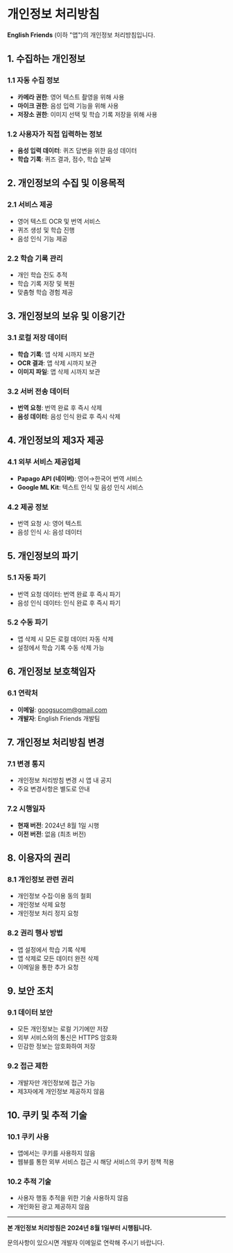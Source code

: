 # 개인정보 처리방침

**English Friends** (이하 "앱")의 개인정보 처리방침입니다.

## 1. 수집하는 개인정보

### 1.1 자동 수집 정보
- **카메라 권한**: 영어 텍스트 촬영을 위해 사용
- **마이크 권한**: 음성 입력 기능을 위해 사용
- **저장소 권한**: 이미지 선택 및 학습 기록 저장을 위해 사용

### 1.2 사용자가 직접 입력하는 정보
- **음성 입력 데이터**: 퀴즈 답변을 위한 음성 데이터
- **학습 기록**: 퀴즈 결과, 점수, 학습 날짜

## 2. 개인정보의 수집 및 이용목적

### 2.1 서비스 제공
- 영어 텍스트 OCR 및 번역 서비스
- 퀴즈 생성 및 학습 진행
- 음성 인식 기능 제공

### 2.2 학습 기록 관리
- 개인 학습 진도 추적
- 학습 기록 저장 및 복원
- 맞춤형 학습 경험 제공

## 3. 개인정보의 보유 및 이용기간

### 3.1 로컬 저장 데이터
- **학습 기록**: 앱 삭제 시까지 보관
- **OCR 결과**: 앱 삭제 시까지 보관
- **이미지 파일**: 앱 삭제 시까지 보관

### 3.2 서버 전송 데이터
- **번역 요청**: 번역 완료 후 즉시 삭제
- **음성 데이터**: 음성 인식 완료 후 즉시 삭제

## 4. 개인정보의 제3자 제공

### 4.1 외부 서비스 제공업체
- **Papago API (네이버)**: 영어→한국어 번역 서비스
- **Google ML Kit**: 텍스트 인식 및 음성 인식 서비스

### 4.2 제공 정보
- 번역 요청 시: 영어 텍스트
- 음성 인식 시: 음성 데이터

## 5. 개인정보의 파기

### 5.1 자동 파기
- 번역 요청 데이터: 번역 완료 후 즉시 파기
- 음성 인식 데이터: 인식 완료 후 즉시 파기

### 5.2 수동 파기
- 앱 삭제 시 모든 로컬 데이터 자동 삭제
- 설정에서 학습 기록 수동 삭제 가능

## 6. 개인정보 보호책임자

### 6.1 연락처
- **이메일**: googsucom@gmail.com
- **개발자**: English Friends 개발팀

## 7. 개인정보 처리방침 변경

### 7.1 변경 통지
- 개인정보 처리방침 변경 시 앱 내 공지
- 주요 변경사항은 별도로 안내

### 7.2 시행일자
- **현재 버전**: 2024년 8월 1일 시행
- **이전 버전**: 없음 (최초 버전)

## 8. 이용자의 권리

### 8.1 개인정보 관련 권리
- 개인정보 수집·이용 동의 철회
- 개인정보 삭제 요청
- 개인정보 처리 정지 요청

### 8.2 권리 행사 방법
- 앱 설정에서 학습 기록 삭제
- 앱 삭제로 모든 데이터 완전 삭제
- 이메일을 통한 추가 요청

## 9. 보안 조치

### 9.1 데이터 보안
- 모든 개인정보는 로컬 기기에만 저장
- 외부 서비스와의 통신은 HTTPS 암호화
- 민감한 정보는 암호화하여 저장

### 9.2 접근 제한
- 개발자만 개인정보에 접근 가능
- 제3자에게 개인정보 제공하지 않음

## 10. 쿠키 및 추적 기술

### 10.1 쿠키 사용
- 앱에서는 쿠키를 사용하지 않음
- 웹뷰를 통한 외부 서비스 접근 시 해당 서비스의 쿠키 정책 적용

### 10.2 추적 기술
- 사용자 행동 추적을 위한 기술 사용하지 않음
- 개인화된 광고 제공하지 않음

---

**본 개인정보 처리방침은 2024년 8월 1일부터 시행됩니다.**

문의사항이 있으시면 개발자 이메일로 연락해 주시기 바랍니다. 